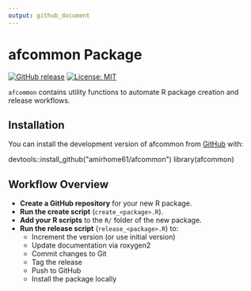 ```yaml
---
output: github_document
---
```


<!-- README.md is generated from README.Rmd. Please edit that file -->



# afcommon Package

<!-- badges: start -->
[![GitHub release](https://img.shields.io/github/v/release/amirhome61/afcommon)](https://github.com/amirhome61/afcommon/releases)
[![License: MIT](https://img.shields.io/badge/License-MIT-yellow.svg)](https://opensource.org/licenses/MIT)
<!-- badges: end -->


`afcommon` contains utility functions to automate R package creation and release workflows.

## Installation

You can install the development version of afcommon from [GitHub](https://github.com/) with:

devtools::install_github("amirhome61/afcommon")
library(afcommon)

## Workflow Overview

+ **Create a GitHub repository** for your new R package.
+ **Run the create script** (`create_<package>.R`).
+ **Add your R scripts** to the `R/` folder of the new package.
+ **Run the release script** (`release_<package>.R`) to:
   - Increment the version (or use initial version)
   - Update documentation via roxygen2
   - Commit changes to Git
   - Tag the release
   - Push to GitHub
   - Install the package locally


